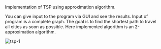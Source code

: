 
Implementation of TSP using approximation algorithm.

You can give input to the program via GUI and see the results.
Input of program is a complete graph.
The goal is to find the shortest path to travel all cities as soon as possible.
Here implemented algorithm is an 2-approximation algorithm.

![tsp-1](https://user-images.githubusercontent.com/69300875/91301961-f9da7b80-e7ba-11ea-91b1-c55dcfc053d0.gif)
